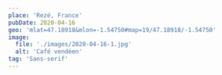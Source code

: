 ```yaml
---
place: 'Rezé, France'
pubDate: 2020-04-16
geo: 'mlat=47.18918&mlon=-1.54750#map=19/47.18918/-1.54750'
image:
  file: './images/2020-04-16-1.jpg'
  alt: 'Café vendéen'
tag: 'Sans-serif'
---
```

